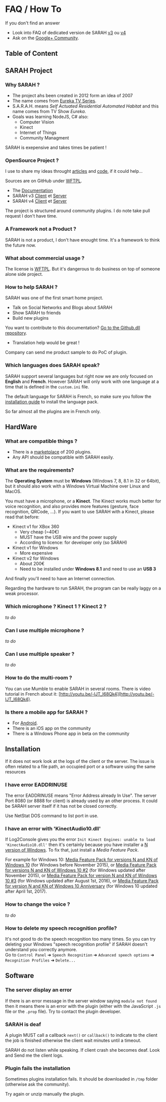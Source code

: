 # FAQ / How To

If you don't find an answer
- Look into FAQ of dedicated version de SARAH [v3](faq_v3) ou [v4](faq_v4)
- Ask on the [Google+ Community](http://community.sarah.encausse.net).

## Table of Content

## SARAH Project

### Why SARAH ?

- The project ahs been created in 2012 form an idea of 2007
- The name comes from [Eureka TV Series](http://www.syfy.com/eureka/). 
- S.A.R.A.H. means _Self Actuated Residential Automated Habitat_ and this name comes from TV Show _Eureka_.
- Goals was learning NodeJS, C# also:
  - Computer Vision
  - Kinect
  - Internet of Things
  - Community Managment

SARAH is exepensive and takes times be patient !

### OpenSource Project ?

I use to share my ideas throught [articles](http://encausse.net) and [code](https://github.com/JpEncausse), if it could help...

Sources are on GitHub under [WFTPL](fr.wikipedia.org/wiki/WTFPL).
- The [Documentation](https://github.com/JpEncausse/SARAH-Documentation)
- SARAH v3 [Client](https://github.com/JpEncausse/WSRMacro) et [Server](https://github.com/JpEncausse/WSRNodeJS) 
- SARAH v4 [Client](https://github.com/JpEncausse/SARAH-Client-Windows) et [Server](https://github.com/JpEncausse/SARAH-Server-NodeJS)

The project is structured around community plugins. I do note take pull request I don't have time.

### A Framework not a Product ?

SARAH is not a product, I don't have enought time. It's a framework to think the future now.

### What about commercial usage ?

The license is [WFTPL](fr.wikipedia.org/wiki/WTFPL). 
But it's dangerous to do business on top of someone alone side project.

### How to help SARAH ?

SARAH was one of the first smart home project.

* Talk on Social Networks and Blogs about SARAH
* Show SARAH to friends
* Build new plugins

You want to contribute to this documentation? [Go to the Github.dll repository](https://github.com/JpEncausse/SARAH-Documentation/tree/gh-pages).
* Translation help would be great !

Company can send me product sample to do PoC of plugin.

### Which languages does SARAH speak?

SARAH support several languages but right now we are only focused on **English** and **French**.
However SARAH will only work with one language at a time that is defined in the `custom.ini` file.

The default language for SARAH is French, so make sure you follow the [installation guide](#getting_started) to install the language pack.

So far almost all the plugins are in French only.


## HardWare

### What are compatible things ?

- There is a [marketplace](/home?page=marketplace) of 200 plugins.
- Any API should be compatible with SARAH easily.

### What are the requirements?

The **Operating System** must be **Windows** (Windows 7, 8, 8.1 in 32 or 64bit), but it should also work with a Windows Virtual Machine over Linux and MacOS.

You must have a microphone, or a **Kinect**. The Kinect works much better for voice recognition, and also provides more features (gesture, face recognition, QRCode, ...).
If you want to use SARAH with a Kinect, please read that before:
* Kinect v1 for XBox 360
  * Very cheap (~40€)
  * MUST have the USB wire and the power supply
  * According to licence: for developer only (so SARAH)
* Kinect v1 for Windows
  * More expensive
* Kinect v2 for Windows
  * About 200€
  * Need to be installed under **Windows 8.1** and need to use an **USB 3**

And finally you'll need to have an Internet connection.

Regarding the hardware to run SARAH, the program can be really laggy on a weak processor.


### Which microphone ? Kinect 1 ? Kinect 2 ?

_to do_

### Can I use multiple microphone ?

_to do_

### Can I use multiple speaker ?

_to do_

### How to do the multi-room ?

You can use Mumble to enable SARAH in several rooms. There is video tutorial in French about it: [http://youtu.be/-lJT_I68Qk4](http://youtu.be/-lJT_I68Qk4).

### Is there a mobile app for SARAH ?

* For [Android](https://play.google.com/store/apps/details?id=net.android.clientsarah).
* There is an iOS app on the community
* There is a Windows Phone app in beta on the community


## Installation

If it does not work look at the logs of the client or the server. The issue is often related to a file path, an occupied port or a software using the same resources

### I have error EADDRINUSE

The error EADDRINUSE means "Error Address already In Use". The server Port 8080 (or 8888 for client) is already used by an other process. It could be SARAH server itself if it has not be closed correctly.

Use NetStat DOS command to list port in use.

### I have an error with 'KinectAudio10.dll'

If Log2Console gives you the error `Init Kinect Engines: unable to load 'KinectAudio10.dll'` then it's certainly because you have installer a [N version of Windows](http://windows.microsoft.com/en-us/windows-8/upgrade-to-n).
To fix that, just install a *Media Feature Pack*.

For example for Windows 10: [Media Feature Pack for versions N and KN of Windows 10](https://www.microsoft.com/fr-FR/download/details.aspx?id=48231) (for Windows before November 2015), or [Media Feature Pack for versions N and KN of Windows 10 #2](https://www.microsoft.com/en-US/download/details.aspx?id=49919) (for Windows updated after November 2015), or [Media Feature Pack for version N and KN of Windows 10 #3](https://www.microsoft.com/en-us/download/details.aspx?id=53356) (for Windows updated after August 1st, 2016), or [Media Feature Pack for version N and KN of Windows 10 Anniversary](https://support.microsoft.com/en-us/help/4016817/media-feature-pack-for-n-edition-of-windows-10-version-1703-april-2017) (for Windows 10 updated after April 1st, 2017).

### How to change the voice ?

_to do_

### How to delete my speech recognition profile?

It's not good to do the speech recognition too many times. So you can try deleting your Windows "speech recognition profile" if SARAH doesn't understand you correctly anymore.  
Go to `Control Panel` ➜ `Speech Recognition` ➜ `Advanced speech options` ➜ `Recognition Profiles` ➜ `Delete...`


## Software

### The server display an error

If there is an error message in the server window saying `module not found` then it means there is an error with the plugin (either with the JavaScript `.js` file or the `.prop` file). Try to contact the plugin developer.

### SARAH is deaf

A plugin MUST call a callback `next()` or `callback()` to indicate to the client the job is finished otherwise the client wait minutes until a timeout.

SARAH do not listen while speaking. If client crash she becomes deaf. Look and Send me the client logs.

### Plugin fails the installation

Sometimes plugins installation fails. It should be downloaded in `/tmp` folder (otherwise ask the community).  

Try again or unzip manually the plugin.




